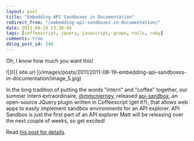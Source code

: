 ```yaml
---
layout: post
title: "Embedding API Sandboxes in Documentation"
redirect_from: "/embedding-api-sandboxes-in-documentation/"
date: 2011-08-19 13:30:48
tags: [coffeescript, jquery, javascript, grape, rails, ruby]
comments: true
dblog_post_id: 248
---
```

Oh, I know how much you want this!

![]({{ site.url }}/images/posts/2011/2011-08-19-embedding-api-sandboxes-in-documentation/image_5.jpg)

In the long tradition of putting the words "intern" and "coffee" together, our summer intern extraordinaire, [@mmcnierney](https://twitter.com/#!/mmcnierney), released [api-sandbox](https://github.com/mmcnierney14/api-sandbox), an open-source JQuery plugin written in Coffeescript (get it?), that allows web apps to easily implement sandbox environments for an API explorer. API Sandbox is just the first part of an API explorer Matt will be releasing over the next couple of weeks, so get excited!

Read [his post for details](http://mattmcnierney.wordpress.com/2011/08/18/embedding-api-sandboxes-in-documentation/).

